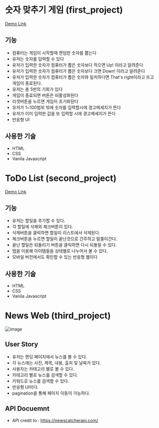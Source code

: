 # 숫자 맞추기 게임 (first_project)
<a href="https://js-study-updown.vercel.app/">Demo Link</a>
## 기능
* 컴퓨터는 게임이 시작할때 랜덤한 숫자를 뽑는다
* 유저는 숫자를 입력할 수 있다
* 유저가 입력한 숫자가 컴퓨터가 뽑은 숫자보다 작으면 Up! 이라고 알려준다
* 유저가 입력한 숫자가 컴퓨터가 뽑은 숫자보다 크면 Down! 이라고 알려준다 
* 유저가 입력한 숫자가 컴퓨터가 뽑은 숫자와 일치하다면 That's right이라고 뜨고 게임이 종료된다.
* 유저는 총 5번의 기회가 있다
* 게임이 종료되면 버튼은 비활성화된다 
* 리셋버튼을 누르면 게임이 초기화된다
* 유저가 1~100범위 밖에 숫자를 입력할시에 경고메세지가 뜬다
* 유저가 이미 입력한 값을 또 입력할 시에 경고메세지가 뜬다
* 반응형 UI

## 사용한 기술
* HTML
* CSS
* Vanila Javascript

# ToDo List (second_project)
<a href="https://js-study-wine.vercel.app/">Demo Link</a>
## 기능
* 유저는 할일을 추가할 수 있다.
* 각 할일에 삭제와 체크버튼이 있다.
* 삭제버튼을 클릭하면 할일이 리스트에서 삭제된다.
* 체크버튼을 누르면 할일이 끝난것으로 간주하고 밑줄이간다.
* 끝난 할일은 되돌리기 버튼을 클릭하면 다시 되돌릴 수 있다.
* 탭을 이용해 아이템들을 상태별로 나누어서 볼 수 있다.
* 모바일 버전에서도 확인할 수 있는 반응형 웹이다 

## 사용한 기술
* HTML
* CSS
* Vanila Javascript

# News Web (third_project)
![image](https://github.com/legobitna/noona-times/assets/21190318/1aecf5c4-4708-4f52-8e30-ea2e8b30a8f4)

## User Story
* 유저는 랜딩 페이지에서 뉴스를 볼 수 있다.
* 각 뉴스에는 사진, 제목, 내용, 출처 및 날짜가 있다.
* 사용자는 카테고리 별로 볼 수 있다.
* 카테고리 별로 뉴스를 검색할 수 있다.
* 키워드로 뉴스를 검색할 수 있다.
* 반응형 UI이다.
* pagination을 통해 페이지 이동이 가능하다.

## API Docuemnt
* API credit to : https://newscatcherapi.com/
